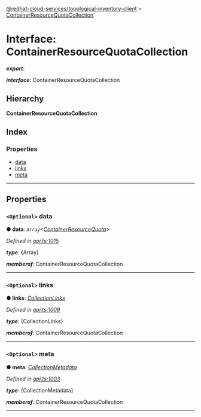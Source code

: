 [@redhat-cloud-services/topological-inventory-client](../README.md) > [ContainerResourceQuotaCollection](../interfaces/containerresourcequotacollection.md)

# Interface: ContainerResourceQuotaCollection

*__export__*: 

*__interface__*: ContainerResourceQuotaCollection

## Hierarchy

**ContainerResourceQuotaCollection**

## Index

### Properties

* [data](containerresourcequotacollection.md#data)
* [links](containerresourcequotacollection.md#links)
* [meta](containerresourcequotacollection.md#meta)

---

## Properties

<a id="data"></a>

### `<Optional>` data

**● data**: *`Array`<[ContainerResourceQuota](containerresourcequota.md)>*

*Defined in [api.ts:1015](https://github.com/RedHatInsights/javascript-clients/blob/master/packages/topological-inventory/api.ts#L1015)*

*__type__*: {Array}

*__memberof__*: ContainerResourceQuotaCollection

___
<a id="links"></a>

### `<Optional>` links

**● links**: *[CollectionLinks](collectionlinks.md)*

*Defined in [api.ts:1009](https://github.com/RedHatInsights/javascript-clients/blob/master/packages/topological-inventory/api.ts#L1009)*

*__type__*: {CollectionLinks}

*__memberof__*: ContainerResourceQuotaCollection

___
<a id="meta"></a>

### `<Optional>` meta

**● meta**: *[CollectionMetadata](collectionmetadata.md)*

*Defined in [api.ts:1003](https://github.com/RedHatInsights/javascript-clients/blob/master/packages/topological-inventory/api.ts#L1003)*

*__type__*: {CollectionMetadata}

*__memberof__*: ContainerResourceQuotaCollection

___

